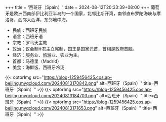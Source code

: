 +++
title = '西班牙（Spain）'
date = 2024-08-12T20:33:39+08:00
+++
葡萄牙是欧洲西南部伊比利亚半岛的一个国家，北邻比斯开湾，南邻直布罗陀海峡与摩洛哥，西邻大西洋，东邻地中海。
<!--more-->
- 民族：西班牙民族
- 语言：西班牙语
- 宗教：罗马天主教
- 政治：议会制➕君主立宪制，国王是国家元首，首相是政府首脑。
- 经济：服务业、旅游业、农业为主。
- 首都：马德里（Madrid）
- 美食：海鲜饭、西班牙冷汤

{{< optorImg src="https://blog-1259456425.cos.ap-beijing.myqcloud.com/20240813170842.png" alt=西班牙（Spain）" title=西班牙（Spain）" >}}
{{< optorImg src="https://blog-1259456425.cos.ap-beijing.myqcloud.com/20240813184703.png" alt=西班牙（Spain）" title=西班牙（Spain）" >}}
{{< optorImg src="https://blog-1259456425.cos.ap-beijing.myqcloud.com/20240813171653.png" alt=西班牙（Spain）" title=西班牙（Spain）" >}}
